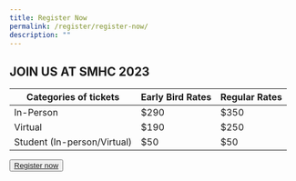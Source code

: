 ```yaml
---
title: Register Now
permalink: /register/register-now/
description: ""
---
```

## JOIN US AT SMHC 2023


| Categories of tickets | Early Bird Rates | Regular Rates |
| -------- | -------- | -------- |
| In-Person     | $290     | $350     |
| Virtual     | $190     | $250     |
| Student (In-person/Virtual)     | $50     | $50     |

<button class="my-button"><a href="https://www.google.com">Register now</a></button>